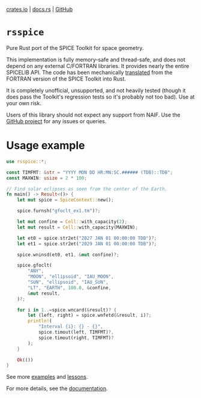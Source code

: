 [crates.io](https://crates.io/crates/rsspice) |
[docs.rs](https://docs.rs/rsspice/) |
[GitHub](https://github.com/zaynar/rsspice)

# `rsspice`

Pure Rust port of the SPICE Toolkit for space geometry.

This implementation is fully memory-safe and thread-safe,
and does not depend on any external C/FORTRAN libraries.
It provides nearly the entire SPICELIB API.
The code has been mechanically [translated](https://github.com/zaynar/f2rust)
from the FORTRAN version of the SPICE Toolkit into Rust.

It is completely unofficial, unsupported, and not heavily tested
(though it does pass the Toolkit's regression tests so it's probably
not too bad). Use at your own risk.

Users of this library should not expect any support from NAIF.
Use the [GitHub project](https://github.com/zaynar/rsspice)
for any issues or queries.

# Usage example

```rust
use rsspice::*;

const TIMFMT: &str = "YYYY MON DD HR:MN:SC.###### (TDB)::TDB";
const MAXWIN: usize = 2 * 100;

// Find solar eclipses as seen from the center of the Earth.
fn main() -> Result<()> {
    let mut spice = SpiceContext::new();

    spice.furnsh("gfoclt_ex1.tm")?;

    let mut confine = Cell::with_capacity(2);
    let mut result = Cell::with_capacity(MAXWIN);

    let et0 = spice.str2et("2027 JAN 01 00:00:00 TDB")?;
    let et1 = spice.str2et("2029 JAN 01 00:00:00 TDB")?;

    spice.wninsd(et0, et1, &mut confine)?;

    spice.gfoclt(
        "ANY",
        "MOON", "ellipsoid", "IAU_MOON",
        "SUN", "ellipsoid", "IAU_SUN",
        "LT", "EARTH", 180.0, &confine,
        &mut result,
    )?;

    for i in 1..=spice.wncard(&result)? {
        let (left, right) = spice.wnfetd(&result, i)?;
        println!(
            "Interval {i}: {} - {}",
            spice.timout(left, TIMFMT)?,
            spice.timout(right, TIMFMT)?
        );
    }

    Ok(())
}
```

See more [examples](https://github.com/zaynar/rsspice/tree/main/examples)
and [lessons](https://github.com/zaynar/rsspice/tree/main/lessons).

For more details, see the [documentation](https://docs.rs/rsspice/).
